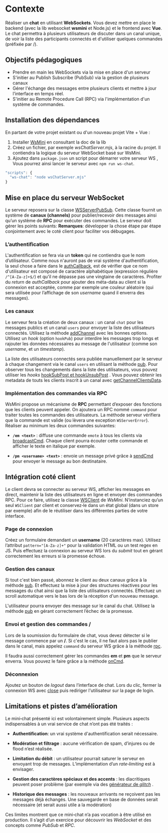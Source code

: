 # Contexte

Réaliser un **chat** en utilisant **WebSockets**. Vous devez mettre en place le backend (avec la lib websocket **wsmini**  et Node.js) et le frontend avec **Vue**. Le chat permettra à plusieurs utilisateurs de discuter dans un canal unique, de voir la liste des participants connectés et d'utiliser quelques commandes (préfixée par /).

## Objectifs pédagogiques

- Prendre en main les WebSockets via la mise en place d'un serveur    
- S'initier au Publish Subscribe (PubSub) via la gestion de plusieurs canaux 
- Gérer l'échange des messages entre plusieurs clients et mettre à jour l’interface en temps réel.    
- S'initier au Remote Procedure Call (RPC) via l'implémentation d'un système de commandes.    

## Installation des dépendances

En partant de votre projet existant ou d'un nouveau projet Vite + Vue : 
1.  Installer [WsMini](https://github.com/Chabloz/WsMini) en consultant la doc de la lib
2. Créez un fichier, par exemple *wsChatServer.mjs*, à la racine du projet. Il contiendra la logique du serveur WebSocket basé sur WsMini.
3. Ajoutez dans `package.json` un script pour démarrer votre serveur WS , Vous pourrez ainsi lancer le serveur avec `npm run ws-chat`.
```js
"scripts": {
  "ws-chat": "node wsChatServer.mjs"
}
```

## Mise en place du serveur WebSocket

Le serveur reposera sur la classe [WSServerPubSub](https://github.com/Chabloz/WsMini/blob/main/docs/api/WSServerPubSub.md). Cette classe fournit un système de **canaux (channels)** pour publier/recevoir des messages ainsi qu’un système de **RPC** pour exécuter des commandes. Le serveur doit gérer les points suivants:
**Remarques**:  développer la chose étape par étape  conjointement avec le coté client pour faciliter vos débugages.

### L’authentification 
L'authentification se fera via un **token** qui ne contiendra que le nom d’utilisateur. Comme nous n'auront pas de vrai système d'authentification, la seul chose a faire dans le [authCallback](https://github.com/Chabloz/WsMini/blob/main/docs/api/WSServerPubSub.md#new-wsserverpubsuboptions), est de vérifier que ce nom d'utilisateur est composé de caractère alphabétique (expression régulière `/^[A-Za-z]+$/`) et qu’il ne dépasse pas une vingtaine de caractères. Profiter du *return* de *authCallback* pour ajouter des méta-data au client si la connexion est acceptée, comme par exemple une couleur aléatoire (qui sera utilisée pour l’affichage de son *username* quand il enverra des messages).

### Les canaux    
Le serveur fera la création de deux canaux : un canal `chat` pour les messages publics et un canal `users` pour envoyer la liste des utilisateurs connectés. Utilisez  la méthode [addChannel](https://github.com/Chabloz/WsMini/blob/main/docs/api/WSServerPubSub.md#addchannelname-options) avec les bonnes options. Utilisez un *hook* (option `hookPub`) pour interdire les messages trop longs et rajouter les données nécessaires au message de l'utilisateur (comme son *username*, et un *timestamp*).

La liste des utilisateurs connectés sera publiée manuellement par le serveur à chaque changement via le canal `users` en utilisant la méthode [pub](https://github.com/Chabloz/WsMini/blob/main/docs/api/WSServerPubSub.md#pubchanname-msg). Pour observer tous les changements dans la liste des utilisateurs, vous pouvez utiliser les *hooks* [hookSubPost et hookUnsubPost](https://github.com/Chabloz/WsMini/blob/main/docs/api/WSServerPubSub.md#addchannelname-options) . Vous pouvez obtenir les metadata de touts les clients inscrit à un canal avec [getChannelClientsData](https://github.com/Chabloz/WsMini/blob/main/docs/api/WSServerPubSub.md#getchannelclientsdatachanname).


    
### Implémentation des commandes via RPC

WsMini propose un mécanisme de **RPC** permettant d’exposer des fonctions que les clients peuvent appeler. On ajoutera un RPC nommé `command` pour traiter toutes les commandes des utilisateurs. La méthode serveur vérifiera que la commande est valide (ou lèvera une exception `WSServerError`). Réaliser au minimum les deux commandes suivantes: 

-   **`/em <text>`** : diffuse une commande `emote` à tous les clients via [broadcastCmd](https://github.com/Chabloz/WsMini/blob/main/docs/api/WSServerPubSub.md#broadcastcmdcmd-data). Chaque client pourra écouter cette commande et afficher le texte en italique par exemple.
    
-   **`/pm <username> <text>`** : envoie un message privé grâce à [sendCmd](https://github.com/Chabloz/WsMini/blob/main/docs/api/WSServerPubSub.md#sendcmdclient-cmd-data) pour envoyer le message au bon destinataire.

## Intégration coté client

Le client devra se connecter au serveur WS, afficher les messages en direct, maintenir la liste des utilisateurs en ligne et envoyer des commandes RPC. Pour ce faire, utilisez la classe [WSClient](https://github.com/Chabloz/WsMini/blob/main/docs/api/WSClient.md) de *WsMini*. N’instanciez qu’un seul `WSClient` par client et conservez‑le dans un état global (dans un store par exemple) afin de le réutiliser dans les différentes parties de votre interface.

### Page de connexion

Créez un formulaire demandant un **username** (20 caractères max). Utilisez l’attribut `pattern="[A-Za-z]+"` pour la validation HTML ou un test regex en JS. Puis effectuez la connexion au serveur WS lors du *submit* tout en gérant correctement les erreurs si la promesse échoue.

### Gestion des canaux

 Si tout c'est bien passé, abonnez le client au deux canaux grâce à la méthode [sub](https://github.com/Chabloz/WsMini/blob/main/docs/api/WSClient.md#subchan-callback-timeout). Et effectuez la mise à jour des structures réactives pour les messages du chat ainsi que la liste des utilisateurs connectés. Effectuez un scroll automatique vers le bas lors de la réception d'un nouveau message. 

L'utilisateur pourra envoyer des message sur le canal du chat. Utilisez la méthode [pub](https://github.com/Chabloz/WsMini/blob/main/docs/api/WSClient.md#pubchan-msg-timeout) en gérant  correctement l’échec de la promesse.
 
### Envoi et gestion des commandes /

Lors de la soumission du formulaire de chat, vous devez détecter si le message commence par un **/**.
Si c'est le cas, il ne faut alors pas le publier dans le canal, mais appelez  `command` du serveur WS grâce à la méthode [rpc](https://github.com/Chabloz/WsMini/blob/main/docs/api/WSClient.md#rpcname-data-timeout).

Il faudra aussi correctement gérer les commandes **em** et **pm** que le serveur enverra. Vous pouvez le faire grâce a la méthode [onCmd](https://github.com/Chabloz/WsMini/blob/main/docs/api/WSClient.md#oncmdcmd-callback).

### Déconnexion

Ajoutez un bouton de *logout* dans l’interface de chat. Lors du clic, fermer la connexion WS avec [close](https://github.com/Chabloz/WsMini/blob/main/docs/api/WSClient.md#close) puis rediriger l'utilisateur sur la page de login.

## Limitations et pistes d’amélioration

Le mini‑chat présenté ici est volontairement simple. Plusieurs aspects indispensables à un vrai service de chat n’ont pas été traités :

- **Authentification**: un vrai système d'authentification serait nécessaire.

-   **Modération et filtrage** : aucune vérification de spam, d’injures ou de flood n’est réalisée.
    
-   **Limitation du débit** : un utilisateur pourrait saturer le serveur en envoyant trop de messages. L’implémentation d’un *rate‑limiting* est à envisager.
    
-   **Gestion des caractères spéciaux et des accents** : les diacritiques peuvent poser problème (par exemple via des [générateur de *glitch*](https://zalgo.org/) . 

-   **Historique des messages** : les nouveaux arrivants ne reçoivent pas les messages déjà échangés. Une sauvegarde en base de données serait nécessaire (et serait aussi utile a la modération)    

Ces limites montrent que ce mini‑chat n’a pas vocation à être utilisé en production. Il s’agit d’un exercice pour découvrir les *WebSocket* et des concepts comme *PubSub* et *RPC*.


